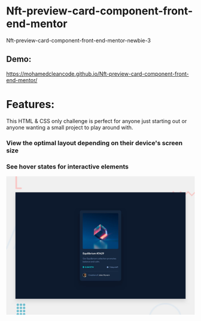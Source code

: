 # Nft-preview-card-component-front-end-mentor

Nft-preview-card-component-front-end-mentor-newbie-3

## Demo:

https://mohamedcleancode.github.io/Nft-preview-card-component-front-end-mentor/

# Features:

This HTML & CSS only challenge is perfect for anyone just starting out or anyone wanting a small project to play around with.

### View the optimal layout depending on their device's screen size

### See hover states for interactive elements

![Getting Started](./design/desktop-preview.jpg)
